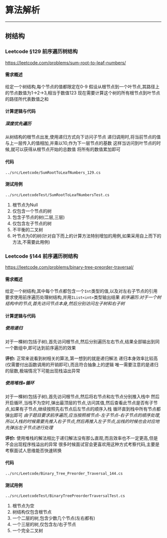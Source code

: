 # 算法解析

----

## 树结构

### Leetcode §129 前序遍历树结构

https://leetcode.com/problems/sum-root-to-leaf-numbers/

#### 需求概述

给定一个树结构,每个节点的值都限定在0-9
假设从根节点到一个叶节点,其路径上的节点数值为1->2->3,相当于数值123
现在需要计算这个树的所有根节点到叶节点的路径所代表数值之和

#### 计算逻辑与代码

##### 深度优先遍历

从树结构的根节点出发,使用递归方式向下访问子节点
递归调用时,将当前节点的值与上一层传入的值相加,并乘以10,作为下一层节点的基数
这样当访问到叶节点的时候,就可以获得从根节点开始的总数值
将所有的数值累加即可

#### 代码

`../src/Leetcode/SumRootToLeafNumbers_129.cs`

#### 测试用例

`../src/LeetcodeTest/SumRootToLeafNumbersTest.cs`

1. 根节点为Null
2. 仅包含一个节点的树
3. 包含子节点的树(二层,三层)
4. 仅包含左子节点的树
5. 不平衡的二叉树
6. 叶节点为0的树(针对自下而上的计算方法特别增加的用例,如果采用自上而下的方法,不需要此用例)

### Leetcode §144 前序遍历树结构

https://leetcode.com/problems/binary-tree-preorder-traversal/

#### 需求概述

给定一个树结构,其中每个节点都包含一个`Int`类型的值,以及对左右子节点的引用
要求使用前序遍历处理树结构,并用`IList<int>`类型输出结果
*前序遍历:对于一个树结构中的节点,首先访问节点本身,然后分别访问左子树和右子树*

#### 计算逻辑与代码

##### 使用递归

对于一棵树(包括子树),首先访问根节点,然后分别遍历左右节点,结果全部输出到同一个数组中,即可达到前序遍历的效果

**评价:**
正常来说看到树相关的算法,第一想到的就是递归解法
递归本身效率比较高(仅需要付出函数调用的开销即可),而且符合抽象上的逻辑
唯一需要注意的是递归的层数,极端情况下可能出现栈溢出异常

##### 使用堆栈+循环

对于一棵树(包括子树),首先访问根节点,然后将右节点和左节点分别推入栈中
然后开启循环,当栈不为空时,弹出最顶层的节点,访问其值,然后查看此节点是否有子节点,如果有子节点,继续按照先右节点后左节点的顺序入栈
循环直到栈中所有节点都弹出即可
*由于题目要求前序遍历,应当按照根节点-左子节点-右子节点的顺序处理,所以入栈的时候需要先推入右子节点,然后再推入左子节点,出栈的时候也会对应地先弹出左子节点进行处理*

**评价:**
使用堆栈的解法相比于递归解法没有那么直观,而且效率也不一定更高,但是不会出现程序栈溢出的异常
很多时候面试官会更喜欢用这种方式考察代码,主要是考察面试人思维能否快速转换

#### 代码

`../src/Leetcode/Binary_Tree_Preorder_Traversal_144.cs`

#### 测试用例

`../src/LeetcodeTest/BinaryTreePreorderTraversalTest.cs`

1. 根节点为空
2. 树结构仅包含根节点
3. 一个二层的树,包含少数几个节点(左右都有)
4. 一个三层的树,仅包含左/右子节点
5. 一个完全二叉树
